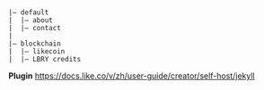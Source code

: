 #

```
|— default
|  |— about
|  |— contact
|
|— blockchain
|  |— likecoin
|  |— LBRY credits
```

**Plugin**
https://docs.like.co/v/zh/user-guide/creator/self-host/jekyll
